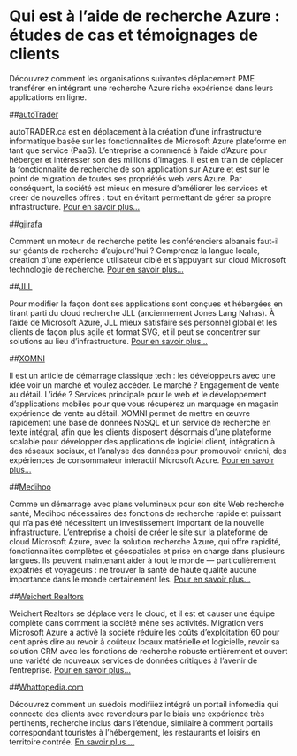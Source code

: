 <properties
    pageTitle="Qui est à l’aide de recherche Azure : études de cas et témoignages de clients | Microsoft Azure | Scénarios d’utilisateur"
    description="Études de cas et témoignages de recherche Azure, un service de recherche cloud hébergés sur Microsoft Azure."
    services="search"
    documentationCenter=""
    authors="HeidiSteen"
    manager="jhubbard"
    editor=""
    tags="azure-portal"/>

<tags
    ms.service="search"
    ms.devlang="NA"
    ms.workload="search"
    ms.topic="article" 
    ms.tgt_pltfrm="na"
    ms.date="08/29/2016"
    ms.author="heidist"/>

# <a name="whos-using-azure-search-case-studies-and-customer-stories"></a>Qui est à l’aide de recherche Azure : études de cas et témoignages de clients

Découvrez comment les organisations suivantes déplacement PME transférer en intégrant une recherche Azure riche expérience dans leurs applications en ligne.

##<a name="autotraderhttpscustomersmicrosoftcompagescustomerstoryaspxrecid18596"></a>[autoTrader](https://customers.microsoft.com/Pages/CustomerStory.aspx?recid=18596)

autoTRADER.ca est en déplacement à la création d’une infrastructure informatique basée sur les fonctionnalités de Microsoft Azure plateforme en tant que service (PaaS). L’entreprise a commencé à l’aide d’Azure pour héberger et intéresser son des millions d’images. Il est en train de déplacer la fonctionnalité de recherche de son application sur Azure et est sur le point de migration de toutes ses propriétés web vers Azure. Par conséquent, la société est mieux en mesure d’améliorer les services et créer de nouvelles offres : tout en évitant permettant de gérer sa propre infrastructure. [Pour en savoir plus...](https://customers.microsoft.com/Pages/CustomerStory.aspx?recid=18596)


##<a name="gjirafahttpscustomersmicrosoftcompagescustomerstoryaspxrecid18633"></a>[gjirafa](https://customers.microsoft.com/Pages/CustomerStory.aspx?recid=18633)

Comment un moteur de recherche petite les conférenciers albanais faut-il sur géants de recherche d’aujourd'hui ? Comprenez la langue locale, création d’une expérience utilisateur ciblé et s’appuyant sur cloud Microsoft technologie de recherche. [Pour en savoir plus...](https://customers.microsoft.com/Pages/CustomerStory.aspx?recid=18633)


##<a name="jllhttpscustomersmicrosoftcompagescustomerstoryaspxrecid18662"></a>[JLL](https://customers.microsoft.com/Pages/CustomerStory.aspx?recid=18662)

Pour modifier la façon dont ses applications sont conçues et hébergées en tirant parti du cloud recherche JLL (anciennement Jones Lang Nahas). À l’aide de Microsoft Azure, JLL mieux satisfaire ses personnel global et les clients de façon plus agile et format SVG, et il peut se concentrer sur solutions au lieu d’infrastructure. [Pour en savoir plus...](https://customers.microsoft.com/Pages/CustomerStory.aspx?recid=18662)

##<a name="xomnihttpscustomersmicrosoftcompagescustomerstoryaspxrecid18667"></a>[XOMNI](https://customers.microsoft.com/Pages/CustomerStory.aspx?recid=18667)

Il est un article de démarrage classique tech : les développeurs avec une idée voir un marché et voulez accéder. Le marché ? Engagement de vente au détail. L’idée ? Services principale pour le web et le développement d’applications mobiles pour que vous récupérez un marquage en magasin expérience de vente au détail. XOMNI permet de mettre en œuvre rapidement une base de données NoSQL et un service de recherche en texte intégral, afin que les clients disposent désormais d’une plateforme scalable pour développer des applications de logiciel client, intégration à des réseaux sociaux, et l’analyse des données pour promouvoir enrichi, des expériences de consommateur interactif Microsoft Azure. [Pour en savoir plus...](https://customers.microsoft.com/Pages/CustomerStory.aspx?recid=18667)


##<a name="medihoohttpscustomersmicrosoftcompagescustomerstoryaspxrecid19540"></a>[Medihoo](https://customers.microsoft.com/Pages/CustomerStory.aspx?recid=19540)

Comme un démarrage avec plans volumineux pour son site Web recherche santé, Medihoo nécessaires des fonctions de recherche rapide et puissant qui n’a pas été nécessitent un investissement important de la nouvelle infrastructure. L’entreprise a choisi de créer le site sur la plateforme de cloud Microsoft Azure, avec la solution recherche Azure, qui offre rapidité, fonctionnalités complètes et géospatiales et prise en charge dans plusieurs langues. Ils peuvent maintenant aider à tout le monde — particulièrement expatriés et voyageurs : ne trouver la santé de haute qualité aucune importance dans le monde certainement les. [Pour en savoir plus...](https://customers.microsoft.com/Pages/CustomerStory.aspx?recid=19540)


##<a name="weichert-realtorshttpscustomersmicrosoftcompagescustomerstoryaspxrecid21252"></a>[Weichert Realtors](https://customers.microsoft.com/Pages/CustomerStory.aspx?recid=21252)

Weichert Realtors se déplace vers le cloud, et il est et causer une équipe complète dans comment la société mène ses activités. Migration vers Microsoft Azure a activé la société réduire les coûts d’exploitation 60 pour cent après dire au revoir à coûteux locaux matérielle et logicielle, revoir sa solution CRM avec les fonctions de recherche robuste entièrement et ouvert une variété de nouveaux services de données critiques à l’avenir de l’entreprise. [Pour en savoir plus...](https://customers.microsoft.com/Pages/CustomerStory.aspx?recid=21252)

##<a name="whattopediacomsearch-dev-case-study-whattopediamd"></a>[Whattopedia.com](search-dev-case-study-whattopedia.md)

Découvrez comment un suédois modifiiez intégré un portail infomedia qui connecte des clients avec revendeurs par le biais une expérience très pertinents, recherche inclus dans l’étendue, similaire à comment portails correspondant touristes à l’hébergement, les restaurants et loisirs en territoire contrée. [En savoir plus …](search-dev-case-study-whattopedia.md)

<!--Image References -- here for future reference. Had to -->
[1]: ./media/search-case-studies/autotrader_m.png
[2]: ./media/search-case-studies/gjirafa_m.png
[3]: ./media/search-case-studies/JLL_m.png
[4]: ./media/search-case-studies/medihoo_m.png
[5]: ./media/search-case-studies/weichert_m.png
[xomni]: ./media/search-case-studies/xomni_m.png
